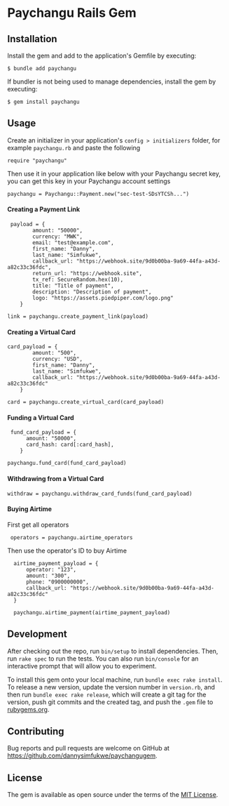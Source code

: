 # Paychangu Rails Gem

## Installation

Install the gem and add to the application's Gemfile by executing:

    $ bundle add paychangu

If bundler is not being used to manage dependencies, install the gem by executing:

    $ gem install paychangu

## Usage

Create an initializer in your application's `config > initializers` folder, for example `paychangu.rb` and paste the following

```
require "paychangu"
```

Then use it in your application like below with your Paychangu secret key, you can get this key in your Paychangu account settings

`paychangu = Paychangu::Payment.new("sec-test-SDsYTCSh...")`

#### Creating a Payment Link

```
 payload = {
        amount: "50000",
        currency: "MWK",
        email: "test@example.com",
        first_name: "Danny",
        last_name: "Simfukwe",
        callback_url: "https://webhook.site/9d0b00ba-9a69-44fa-a43d-a82c33c36fdc",
        return_url: "https://webhook.site",
        tx_ref: SecureRandom.hex(10),
        title: "Title of payment",
        description: "Description of payment",
        logo: "https://assets.piedpiper.com/logo.png"
    }
```

 `link = paychangu.create_payment_link(payload)`

 #### Creating a Virtual Card

```
card_payload = {
        amount: "500",
        currency: "USD",
        first_name: "Danny",
        last_name: "Simfukwe",
        callback_url: "https://webhook.site/9d0b00ba-9a69-44fa-a43d-a82c33c36fdc"
    }
```

`card = paychangu.create_virtual_card(card_payload)`

 #### Funding a Virtual Card

```
 fund_card_payload = {
      amount: "50000",
      card_hash: card[:card_hash],
    }
```

 `paychangu.fund_card(fund_card_payload)`

 #### Withdrawing from a Virtual Card

  `withdraw = paychangu.withdraw_card_funds(fund_card_payload)`

  #### Buying Airtime

  First get all operators

  ```
   operators = paychangu.airtime_operators

  ```

  Then use the operator's ID to buy Airtime

  ```
    airtime_payment_payload = {
        operator: "123",
        amount: "300",
        phone: "0900000000",
        callback_url: "https://webhook.site/9d0b00ba-9a69-44fa-a43d-a82c33c36fdc"
    }

    paychangu.airtime_payment(airtime_payment_payload)
  ```

## Development

After checking out the repo, run `bin/setup` to install dependencies. Then, run `rake spec` to run the tests. You can also run `bin/console` for an interactive prompt that will allow you to experiment.

To install this gem onto your local machine, run `bundle exec rake install`. To release a new version, update the version number in `version.rb`, and then run `bundle exec rake release`, which will create a git tag for the version, push git commits and the created tag, and push the `.gem` file to [rubygems.org](https://rubygems.org).

## Contributing

Bug reports and pull requests are welcome on GitHub at https://github.com/dannysimfukwe/paychangugem.

## License

The gem is available as open source under the terms of the [MIT License](https://opensource.org/licenses/MIT).
